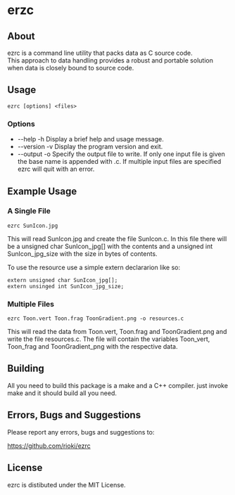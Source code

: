 
erzc
====
        
About
-----

ezrc is a command line utility that packs data as C source code.    
This approach to data handling provides a robust and portable solution when 
data is closely bound to source code. 

Usage
-----

    ezrc [options] <files> 
    
### Options
    
* --help -h     Display a brief help and usage message.
* --version -v  Display the program version and exit.
* --output -o   Specify the output file to write. If only one input file is 
                given the base name is appended with .c. If multiple input
                files are specified ezrc will quit with an error.

Example Usage
-------------

### A Single File

    ezrc SunIcon.jpg

This will read SunIcon.jpg and create the file SunIcon.c. In this file 
there will be a unsigned char SunIcon_jpg[] with the contents and a
unsigned int SunIcon_jpg_size with the size in bytes of contents.

To use the resource use a simple extern declararion like so:

    extern unsigned char SunIcon_jpg[];
    extern unsinged int SunIcon_jpg_size;
    
### Multiple Files

    ezrc Toon.vert Toon.frag ToonGradient.png -o resources.c

This will read the data from Toon.vert, Toon.frag and ToonGradient.png
and write the file resources.c. The file will contain the variables 
Toon_vert, Toon_frag and ToonGradient_png with the respective data.

Building
--------

All you need to build this package is a make and a C++ compiler. just invoke 
make and it should build all you need.
    
Errors, Bugs and Suggestions
----------------------------

Please report any errors, bugs and suggestions to:

https://github.com/rioki/ezrc

License 
-------

ezrc is distibuted under the MIT License. 
